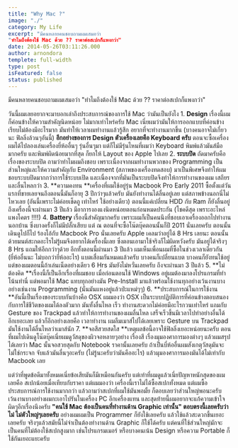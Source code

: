 ```yaml
---
title: "Why Mac ?"
image: "./"
category: My Life
excerpt: "มีคนหลายคนชอบถามผมเสมอว่า
"ทำไมถึงต้องใช้ Mac ด้วย ?? ราคาต่อสเปกก็แพงกว่า"
date: 2014-05-26T03:11:26.000
author: arnondora
templete: full-width
type: post
isFeatured: false
status: published
---
```


มีคนหลายคนชอบถามผมเสมอว่า
"ทำไมถึงต้องใช้ Mac ด้วย ?? ราคาต่อสเปกก็แพงกว่า"

วันนี้ผมเลยอยากจะมาบอกเล่าถึงประสบการณ์ของการใช้ Mac ว่ามันเป็นยังไง
1\. **Design** เรื่องนี้ผมก็ค่อนข้างให้ความสำคัญนิดหน่อย ไม่มากเท่าไหร่ครับ Mac เนี่ยผมว่ามันให้การออกแบบที่ค่อนข้างเรียบไม่ต้องมีอะไรมาก มันทำให้เวลาผมทำงานแล้วรู้สึก อยากที่จะทำงานมากขึ้น (บางคนอาจไม่เกี่ยวนะ ฟิลลิ่งล้วนๆอันนี้) **อีกอย่างของการ Design ตัวเครื่องเลยคือ Keyboard ครับ** ตอนจะซื้อเครื่องผมได้ไปลองเล่นเครื่องยี่ห้ออื่นๆ รุ่นอื่นๆมา แต่ก็ไม่มีรุ่นไหนที่ผมว่า Keyboard พิมพ์แล้วมันส์มือมากครับ และพิมพ์ผิดน้อยมากที่สุด ก็ยกให้ Layout ของ Apple ไปเลย
2\. **ระบบปิด** ถัดมาครับคือเรื่องของระบบปิด ถามว่าทำไมผมถึงชอบ เพราะเนื่องจากผมทำงานพวกของ Programming เป็นส่วนใหญ่และให้ความสำคัญกับ Environment (สภาพของเครื่องทดสอบ) มาเป็นพิเศษจึงทำให้ผมชอบระบบปิดมากกว่าการใช้ระบบเปิด และเนื่องจากที่มันเป็นระบบปิดจึงทำให้การทำงานของผม เสถียรและลื่นไหลกว่า
3\. **ความคงทน **เครื่องที่ผมใช้อยู่รุ่น Macbook Pro Early 2011 ซื้อตั้งแต่วันแรกที่ขายเลยจนถึงตอนนี้มันก็อายุ 3 ปีกว่าๆแล้วครับ มันยังทำงานได้ลื่นอยู่เลย แต่สภาพข้างนอกนี่ไม่ไหวเลย (อันนี้เพราะไม่ค่อยเช็ดถู เท่าไหร่ ใช้อย่างเดียว) ตอนนี้แค่เปลี่ยน HDD กับ Ram ก็ยังลื่นอยู่ถึงเครื่องนี้จะผ่านมา 3 ปีแล้ว มีอาการงองแงนิดหน่อยตอนก่อนหมดประกัน (โชคดีสุด เพราะอะไหล่แพงโคตร !!!!)
4\. **Battery** เรื่องนี้สำคัญมากครับ เพราะผมก็เป็นคนนึงที่ชอบเอาเครื่องออกไปทำงานนอกบ้าน ซึ่งบางครั้งก็ไม่มีปลั๊กเสียบ แต่ ณ ตอนที่จะซื้อโน๊ตบุ๊คตอนนั้นก็ปี 2011 นั่นเลยครับ ตอนนั้นเดินดูไปก็ไป ร้องโอ้กับ Macbook Pro นั่นเลยครับ Apple เคลมว่าอยู่ได้ 8 Hrs เลยนะ ตอนนั้นด้วยมนต์สะกดอะไรไม่รู้ผมจึงอยากได้เครื่องนี้เลย ซึ่งตอนเอามาใช้จริงก็ไม่ผิดหวังครับ มันอยู่ได้จริงๆ 8 Hrs แถมให้อีกกว่าๆด้วย อีกทั้งตอนนี้ผ่านมา 3 ปีแล้ว ผมเห็นเพื่อนผมที่ซื้อในช่วงเวลาเดียวกัน (ยี่ห้ออื่นนะ ไม่บอกว่ายี่ห้ออะไร) แบตเสื่อมกันหมดแล้วครับ บางคนก็เปลี่ยนแบต บางคนก็ยังทนใช้อยู่ แต่ของผมตอนนี้ถ้าเล่นเน็ตอย่างเดียว 6 Hrs มันยังไม่หวั่นเลยครับ ถึงจะผ่านมา 3 ปีแล้ว
5\. **ไม่ต้องคิด **เรื่องนี้ก็เป็นอีกเรื่องที่ผมชอบ เมื่อก่อนตอนใช้ Windows อยู่ผมต้องมาลงโปรแกรมที่ทำโน้นทำนี่ แต่พอมาใช้ Mac แทบทุกอย่างมัน Pre-Install มาแล้วพร้อมใช้งานทุกอย่างเว้นงานบางอย่างเช่นงาน Programming (นั่นมันแหงอยู่แล้วป่ะแหม่ๆๆ)
6\. **ประสบการณ์ในการใช้งาน **อันนี้เป็นเรื่องของระบบกันบ้างคือ OSX ผมมองว่า OSX เป็นระบบปฏิบัติการที่ค่อนข้างตอบสนองกับการใช้ชีวิตของผมได้ลงตัวมาก มันทั้งลื่นไหล เร็ว ทำงานสะดวกไม่ค่อยมีอะไรกวนเท่าไหร่ แถมกับ Gesture ของ Trackpad แล้วทำให้การทำงานของผมลื่นไหล เสร็จเร็วขึ้นมีเวลาไปทำอย่างอื่นได้อีกเยอะเลย แล้วก็อีกอย่างเลยคือ เวลาทำงาน ผมลืมเมาส์ไปได้เลยเพราะ Gesture บน Trackpad มันใช้งานได้ลื่นไหลว่าเมาส์นัก
7\. **จอสีสวยสดใส **เหตุผลข้อนี้อาจใช้ฟิลลิ่งเยอะหน่อยนะครับ ตอนที่ผมไปเดินดูโน๊ตบุ๊คเนี่ยผมดูวัสดุของผิวจอหลายๆอย่าง เรื่องสี เรื่องมุมองศาการมองต่างๆ แล้วผมสรุปได้เลยว่า Mac นั้นจอสวยสุดกับ Notebook ราคานั้นเลยครับ ถ้าเป็นบี่ห้ออื่นผมสังเกตุวัสดุมันจะไม่ใช่กระจก จับแล้วมันลื่นๆอะครับ (ไม่รู้นะครับว่ามันคืออะไร) แล้วมุมองศาการมองมันได้ไม่เท่ากับ Macbook เลย

แต่ว่าที่พูดข้อดีมาทั้งหมดเนี่ยข้อเสียมันก็มีเหมือนกันครับ แต่เท่าที่ผมดูแล้วเนี่ยปัญหาหนักสุดของผมเลยคือ สเปกน้อยเมื่อเทียบกับราคา แต่ผมมองว่า เครื่องนี้เราไม่ได้ซื้อสเปกทั้งหมด แต่ผมซื้อประสบการณ์การใช้งานมากกว่า แล้วถามว่าสเปกที่ผมใช้มันพอมั้ย ก็ตอบเลยว่าส่วนใหญ่พอนะครับ เว้นงานบางอย่างผมกะเอาไปรันในเครื่อง PC อีกเครื่องแทน
และสุดท้ายนี้ผมอยากจะแก้ความเข้าใจผิดๆอีกเรื่องนึงครับ **"คนใช้ Mac ต้องเป็นคนที่ทำงานด้าน Graphic เท่านั้น" ตอบตรงนี้เลยครับว่า ไม่ ไม่ตัวใหญ่ๆเลยครับ** อย่างผมผมเป็น Programmer ก็ยังใช้เลยครับ แล้วใช้แล้วสะดวกขึ้นเยอะเลยครับ จริงๆแล้วสมัยนี้ไม่จำเป็นต้องทำงานด้าน Graphic ก็ใช้ได้ครับ แต่คนที่ใช้ส่วนใหญ่มักจะเป็นคนที่ไม่ต้องใช้สเปกสูงมาก เช่นโปรแกรมเมอร์ หรือบางคนเน้น Design หรือความ Portable ก็ใช้กันเยอะแยะครับ
